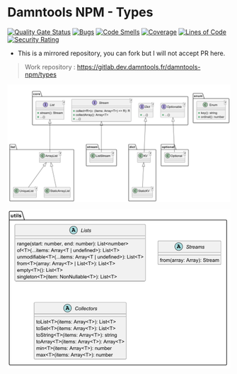# Damntools NPM - Types

[![Quality Gate Status](https://sonar.dev.damntools.fr/api/project_badges/measure?project=fr.damntools.npm.types&metric=alert_status&token=sqb_648fdd5242c7b319fa69e76477ce9e22911b8854)](https://sonar.dev.damntools.fr/dashboard?id=fr.damntools.npm.types)
[![Bugs](https://sonar.dev.damntools.fr/api/project_badges/measure?project=fr.damntools.npm.types&metric=bugs&token=sqb_648fdd5242c7b319fa69e76477ce9e22911b8854)](https://sonar.dev.damntools.fr/dashboard?id=fr.damntools.npm.types)
[![Code Smells](https://sonar.dev.damntools.fr/api/project_badges/measure?project=fr.damntools.npm.types&metric=code_smells&token=sqb_648fdd5242c7b319fa69e76477ce9e22911b8854)](https://sonar.dev.damntools.fr/dashboard?id=fr.damntools.npm.types)
[![Coverage](https://sonar.dev.damntools.fr/api/project_badges/measure?project=fr.damntools.npm.types&metric=coverage&token=sqb_648fdd5242c7b319fa69e76477ce9e22911b8854)](https://sonar.dev.damntools.fr/dashboard?id=fr.damntools.npm.types)
[![Lines of Code](https://sonar.dev.damntools.fr/api/project_badges/measure?project=fr.damntools.npm.types&metric=ncloc&token=sqb_648fdd5242c7b319fa69e76477ce9e22911b8854)](https://sonar.dev.damntools.fr/dashboard?id=fr.damntools.npm.types)
[![Security Rating](https://sonar.dev.damntools.fr/api/project_badges/measure?project=fr.damntools.npm.types&metric=security_rating&token=sqb_648fdd5242c7b319fa69e76477ce9e22911b8854)](https://sonar.dev.damntools.fr/dashboard?id=fr.damntools.npm.types)

* This is a mirrored repository, you can fork but I will not accept PR here.

> Work repository : https://gitlab.dev.damntools.fr/damntools-npm/types


![api.png](.docs%2Fapi.png)

![utils.png](.docs%2Futils.png)